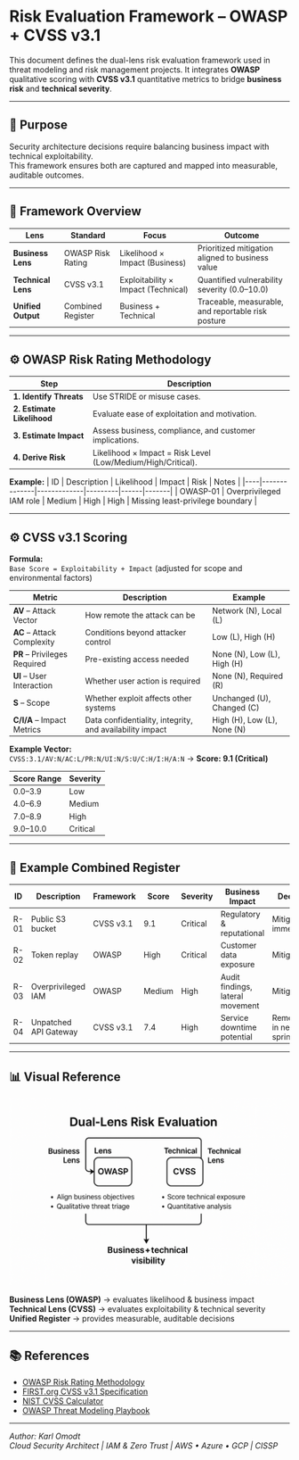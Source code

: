 # Risk Evaluation Framework – OWASP + CVSS v3.1

This document defines the dual-lens risk evaluation framework used in threat modeling and risk management projects. It integrates **OWASP** qualitative scoring with **CVSS v3.1** quantitative metrics to bridge **business risk** and **technical severity**.

---

## 🎯 Purpose

Security architecture decisions require balancing business impact with technical exploitability.  
This framework ensures both are captured and mapped into measurable, auditable outcomes.

---

## 🧩 Framework Overview

| Lens | Standard | Focus | Outcome |
|------|-----------|--------|----------|
| **Business Lens** | OWASP Risk Rating | Likelihood × Impact (Business) | Prioritized mitigation aligned to business value |
| **Technical Lens** | CVSS v3.1 | Exploitability × Impact (Technical) | Quantified vulnerability severity (0.0–10.0) |
| **Unified Output** | Combined Register | Business + Technical | Traceable, measurable, and reportable risk posture |

---

## ⚙️ OWASP Risk Rating Methodology

| Step | Description |
|------|--------------|
| **1. Identify Threats** | Use STRIDE or misuse cases. |
| **2. Estimate Likelihood** | Evaluate ease of exploitation and motivation. |
| **3. Estimate Impact** | Assess business, compliance, and customer implications. |
| **4. Derive Risk** | Likelihood × Impact = Risk Level (Low/Medium/High/Critical). |

**Example:**
| ID | Description | Likelihood | Impact | Risk | Notes |
|----|--------------|-------------|---------|------|-------|
| OWASP-01 | Overprivileged IAM role | Medium | High | High | Missing least-privilege boundary |

---

## ⚙️ CVSS v3.1 Scoring

**Formula:**  
`Base Score = Exploitability + Impact` (adjusted for scope and environmental factors)

| Metric | Description | Example |
|--------|--------------|----------|
| **AV** – Attack Vector | How remote the attack can be | Network (N), Local (L) |
| **AC** – Attack Complexity | Conditions beyond attacker control | Low (L), High (H) |
| **PR** – Privileges Required | Pre-existing access needed | None (N), Low (L), High (H) |
| **UI** – User Interaction | Whether user action is required | None (N), Required (R) |
| **S** – Scope | Whether exploit affects other systems | Unchanged (U), Changed (C) |
| **C/I/A** – Impact Metrics | Data confidentiality, integrity, and availability impact | High (H), Low (L), None (N) |

**Example Vector:**  
`CVSS:3.1/AV:N/AC:L/PR:N/UI:N/S:U/C:H/I:H/A:N` → **Score: 9.1 (Critical)**

| Score Range | Severity |
|--------------|-----------|
| 0.0–3.9 | Low |
| 4.0–6.9 | Medium |
| 7.0–8.9 | High |
| 9.0–10.0 | Critical |

---

## 🧮 Example Combined Register

| ID | Description | Framework | Score | Severity | Business Impact | Decision |
|----|--------------|------------|--------|-----------|----------------|-----------|
| R-01 | Public S3 bucket | CVSS v3.1 | 9.1 | Critical | Regulatory & reputational | Mitigate immediately |
| R-02 | Token replay | OWASP | High | Critical | Customer data exposure | Mitigate |
| R-03 | Overprivileged IAM | OWASP | Medium | High | Audit findings, lateral movement | Mitigate |
| R-04 | Unpatched API Gateway | CVSS v3.1 | 7.4 | High | Service downtime potential | Remediate in next sprint |

---

## 📊 Visual Reference
![Dual-Lens Diagram](dual-lens-risk-framework.png)

**Business Lens (OWASP)** → evaluates likelihood & business impact  
**Technical Lens (CVSS)** → evaluates exploitability & technical severity  
**Unified Register** → provides measurable, auditable decisions

---

## 📚 References
- [OWASP Risk Rating Methodology](https://owasp.org/www-community/OWASP_Risk_Rating_Methodology)  
- [FIRST.org CVSS v3.1 Specification](https://www.first.org/cvss/v3-1/specification-document)  
- [NIST CVSS Calculator](https://nvd.nist.gov/vuln-metrics/cvss/v3-calculator)  
- [OWASP Threat Modeling Playbook](https://owasp.org/www-project-threat-modeling-playbook/)

---

*Author: Karl Omodt*  
*Cloud Security Architect | IAM & Zero Trust | AWS • Azure • GCP | CISSP*
